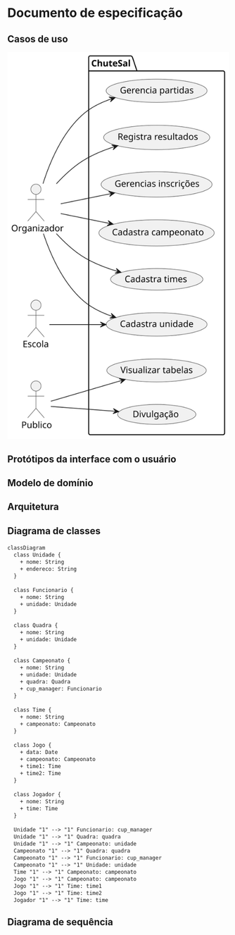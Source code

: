 # Documento de especificação

## Casos de uso
![Diagrama de casos de uso](./img/usecases.svg)

## Protótipos da interface com o usuário

## Modelo de domínio

## Arquitetura

## Diagrama de classes
```mermaid
classDiagram
  class Unidade {
    + nome: String
    + endereco: String
  }

  class Funcionario {
    + nome: String
    + unidade: Unidade
  }

  class Quadra {
    + nome: String
    + unidade: Unidade
  }

  class Campeonato {
    + nome: String
    + unidade: Unidade
    + quadra: Quadra
    + cup_manager: Funcionario
  }

  class Time {
    + nome: String
    + campeonato: Campeonato
  }

  class Jogo {
    + data: Date
    + campeonato: Campeonato
    + time1: Time
    + time2: Time
  }

  class Jogador {
    + nome: String
    + time: Time
  }

  Unidade "1" --> "1" Funcionario: cup_manager
  Unidade "1" --> "1" Quadra: quadra
  Unidade "1" --> "1" Campeonato: unidade
  Campeonato "1" --> "1" Quadra: quadra
  Campeonato "1" --> "1" Funcionario: cup_manager
  Campeonato "1" --> "1" Unidade: unidade
  Time "1" --> "1" Campeonato: campeonato
  Jogo "1" --> "1" Campeonato: campeonato
  Jogo "1" --> "1" Time: time1
  Jogo "1" --> "1" Time: time2
  Jogador "1" --> "1" Time: time
```

## Diagrama de sequência